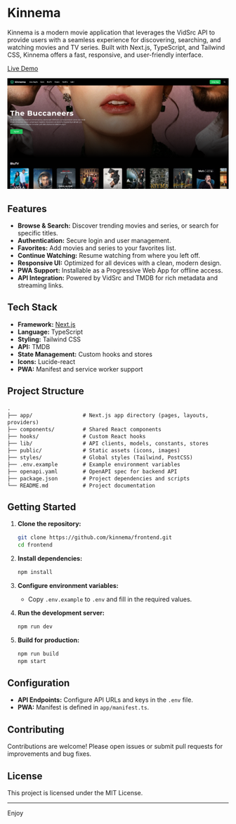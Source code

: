 # Kinnema

Kinnema is a modern movie application that leverages the VidSrc API to provide users with a seamless experience for discovering, searching, and watching movies and TV series. Built with Next.js, TypeScript, and Tailwind CSS, Kinnema offers a fast, responsive, and user-friendly interface.

[Live Demo](https://kinnema.vercel.app)

<img width="1437" alt="Screenshot" src="image.png">

## Features

- **Browse & Search:** Discover trending movies and series, or search for specific titles.
- **Authentication:** Secure login and user management.
- **Favorites:** Add movies and series to your favorites list.
- **Continue Watching:** Resume watching from where you left off.
- **Responsive UI:** Optimized for all devices with a clean, modern design.
- **PWA Support:** Installable as a Progressive Web App for offline access.
- **API Integration:** Powered by VidSrc and TMDB for rich metadata and streaming links.

## Tech Stack

- **Framework:** [Next.js](https://nextjs.org/)
- **Language:** TypeScript
- **Styling:** Tailwind CSS
- **API:** TMDB
- **State Management:** Custom hooks and stores
- **Icons:** Lucide-react
- **PWA:** Manifest and service worker support

## Project Structure

```
.
├── app/                # Next.js app directory (pages, layouts, providers)
├── components/         # Shared React components
├── hooks/              # Custom React hooks
├── lib/                # API clients, models, constants, stores
├── public/             # Static assets (icons, images)
├── styles/             # Global styles (Tailwind, PostCSS)
├── .env.example        # Example environment variables
├── openapi.yaml        # OpenAPI spec for backend API
├── package.json        # Project dependencies and scripts
└── README.md           # Project documentation
```

## Getting Started

1. **Clone the repository:**
   ```sh
   git clone https://github.com/kinnema/frontend.git
   cd frontend
   ```

2. **Install dependencies:**
   ```sh
   npm install
   ```

3. **Configure environment variables:**
   - Copy `.env.example` to `.env` and fill in the required values.

4. **Run the development server:**
   ```sh
   npm run dev
   ```

5. **Build for production:**
   ```sh
   npm run build
   npm start
   ```

## Configuration

- **API Endpoints:** Configure API URLs and keys in the `.env` file.
- **PWA:** Manifest is defined in `app/manifest.ts`.

## Contributing

Contributions are welcome! Please open issues or submit pull requests for improvements and bug fixes.

## License

This project is licensed under the MIT License.

---

Enjoy
